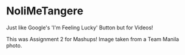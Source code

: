 NoliMeTangere
=============

Just like Google's 'I'm Feeling Lucky' Button but for Videos! 

This was Assignment 2 for Mashups! 
Image taken from a Team Manila photo.
